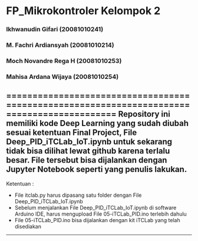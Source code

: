 # FP_Mikrokontroler Kelompok 2
### Ikhwanudin Gifari		    (20081010241)
### M. Fachri Ardiansyah		(20081010214)
### Moch Novandre Rega H	  (20081010253)
### Mahisa Ardana Wijaya		(20081010254)
===========================================================================================
Repository ini memiliki kode Deep Learning yang sudah diubah sesuai ketentuan Final Project, File Deep_PID_iTCLab_IoT.ipynb untuk sekarang tidak bisa dilihat lewat github karena terlalu besar. File tersebut bisa dijalankan dengan Jupyter Notebook seperti yang penulis lakukan. 
-------------------------------------------------------------------------------------------
Ketentuan : 
- File itclab.py harus dipasang satu folder dengan File Deep_PID_iTCLab_IoT.ipynb
- Sebelum menjalankan File Deep_PID_iTCLab_IoT.ipynb di software Arduino IDE, harus mengupload File 05-iTCLab_PID.ino terlebih dahulu
- File 05-iTCLab_PID.ino bisa dijalankan dengan kit iTCLab yang telah disediakan 
--------------------------------------------------------------------------------------------

